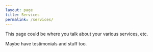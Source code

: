 ```yaml
---
layout: page
title: Services
permalink: /services/
---
```

This page could be where you talk about your various services, etc. 

Maybe have testimonials and stuff too. 